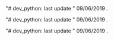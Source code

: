 "# dev_python: last update " 09/06/2019 . 
 
"# dev_python: last update " 09/06/2019 . 
 
"# dev_python: last update " 09/06/2019 . 
 
